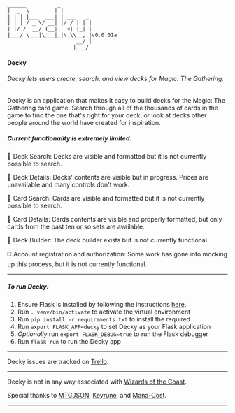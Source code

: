 ```
______          _          
|  _  \        | |         
| | | |___  ___| | ___   _ 
| | | / _ \/ __| |/ / | | |
| |/ /  __/ (__|   <| |_| |
|___/ \___|\___|_|\_\\__, |v0.0.01a
                      __/ |
                     |___/ 
```

#### Decky
###### Decky lets users create, search, and view decks for Magic: The Gathering.

Decky is an application that makes it easy to build decks for the Magic: The Gathering card game. Search through all of the thousands of cards in the game to find the one that's right for your deck, or look at decks other people around the world have created for inspiration.

##### Current functionality is extremely limited:

:white_square_button:  Deck Search: 
Decks are visible and formatted but it is not currently possible to search.

:white_square_button:  Deck Details: 
Decks' contents are visible but in progress. Prices are unavailable and many controls don't work.

:white_square_button:  Card Search: 
Cards are visible and formatted but it is not currently possible to search.

:white_square_button: Card Details: 
Cards contents are visible and properly formatted, but only cards from the past ten or so sets are available.

:white_square_button:  Deck Builder: 
The deck builder exists but is not currently functional.

:white_medium_square:  Account registration and authorization: 
Some work has gone into mocking up this process, but it is not currently functional.


---

##### To run Decky:

1. Ensure Flask is installed by following the instructions [here](http://flask.pocoo.org/docs/0.12/installation/).
2. Run `. venv/bin/activate` to activate the virtual environment
3. Run `pip install -r requirements.txt` to install the required
4. Run `export FLASK_APP=decky` to set Decky as your Flask application
5. *Optionally* run `export FLASK_DEBUG=true` to run the Flask debugger
6. Run `flask run` to run the Decky app

---

Decky issues are tracked on [Trello](https://trello.com/b/eI9QlmUi/decky).

--- 

Decky is not in any way associated with 
[Wizards of the Coast](http://wizards.com/). 

Special thanks to 
[MTGJSON](http://mtgjson.com/), 
[Keyrune](https://andrewgioia.github.io/Keyrune/), and 
[Mana-Cost](https://github.com/micku/mana-cost).

---
